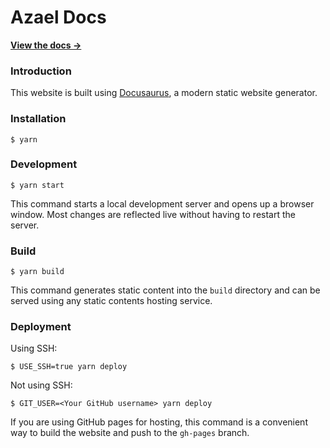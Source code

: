 # Azael Docs

**[View the docs →](https://docs.azael.dev/)**

### Introduction
This website is built using [Docusaurus](https://docusaurus.io/), a modern static website generator.

### Installation

```
$ yarn
```

### Development

```
$ yarn start
```

This command starts a local development server and opens up a browser window. Most changes are reflected live without having to restart the server.

### Build

```
$ yarn build
```

This command generates static content into the `build` directory and can be served using any static contents hosting service.

### Deployment

Using SSH:

```
$ USE_SSH=true yarn deploy
```

Not using SSH:

```
$ GIT_USER=<Your GitHub username> yarn deploy
```

If you are using GitHub pages for hosting, this command is a convenient way to build the website and push to the `gh-pages` branch.
